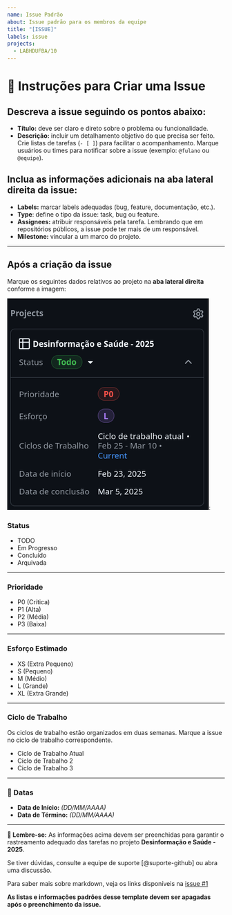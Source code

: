 ```yaml
---
name: Issue Padrão
about: Issue padrão para os membros da equipe
title: "[ISSUE]"
labels: issue
projects:
  - LABHDUFBA/10
---
```


# 📌 **Instruções para Criar uma Issue**

## Descreva a issue seguindo os pontos abaixo:

- **Título:** deve ser claro e direto sobre o problema ou funcionalidade.  
- **Descrição:** incluir um detalhamento objetivo do que precisa ser feito. Crie listas de tarefas (`- [ ]`) para facilitar o acompanhamento. Marque usuários ou times para notificar sobre a issue (exemplo: `@fulano` ou `@equipe`).

## Inclua as informações adicionais na aba lateral direita da issue:

- **Labels:** marcar labels adequadas (bug, feature, documentação, etc.).  
- **Type**: define o tipo da issue: task, bug ou feature.
- **Assignees:** atribuir responsáveis pela tarefa. Lembrando que em repositórios públicos, a issue pode ter mais de um responsável.
- **Milestone:** vincular a um marco do projeto.  

---

## **Após a criação da issue**

Marque os seguintes dados relativos ao projeto na **aba lateral direita** conforme a imagem:

![](https://raw.githubusercontent.com/LABHDUFBA/ds25-organizacao/refs/heads/main/.github/ISSUE_TEMPLATE/projects_meta.png):

### **Status**

- TODO  
- Em Progresso  
- Concluído  
- Arquivada  

---

### **Prioridade**

- P0 (Crítica)  
- P1 (Alta)  
- P2 (Média)  
- P3 (Baixa)  

---

### **Esforço Estimado**

- XS (Extra Pequeno)  
- S (Pequeno)  
- M (Médio)  
- L (Grande)  
- XL (Extra Grande)  

---

### **Ciclo de Trabalho**

Os ciclos de trabalho estão organizados em duas semanas. Marque a issue no ciclo de trabalho correspondente.

- Ciclo de Trabalho Atual  
- Ciclo de Trabalho 2  
- Ciclo de Trabalho 3  

---

### **📅 Datas**

- **Data de Início:** _(DD/MM/AAAA)_  
- **Data de Término:** _(DD/MM/AAAA)_  

---

**🔄 Lembre-se:** As informações acima devem ser preenchidas para garantir o rastreamento adequado das tarefas no projeto **Desinformação e Saúde - 2025**.  

Se tiver dúvidas, consulte a equipe de suporte [@suporte-github] ou abra uma discussão.

Para saber mais sobre markdown, veja os links disponíveis na [issue #1](https://github.com/LABHDUFBA/ds25-organizacao/issues/1)

**As listas e informações padrões desse template devem ser apagadas após o preenchimento da issue.**
